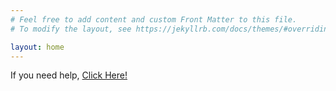 ```yaml
---
# Feel free to add content and custom Front Matter to this file.
# To modify the layout, see https://jekyllrb.com/docs/themes/#overriding-theme-defaults

layout: home
---
```

If you need help, [Click Here!](meaniebeanie22.github.io/help)
